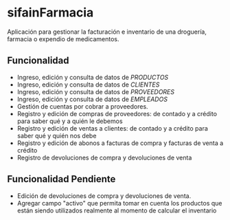 # sifainFarmacia
Aplicación para gestionar la facturación e inventario de una droguería, farmacia o expendio de medicamentos.
## Funcionalidad
- Ingreso, edición y consulta de datos de *PRODUCTOS*
- Ingreso, edición y consulta de datos de *CLIENTES*
- Ingreso, edición y consulta de datos de *PROVEEDORES*
- Ingreso, edición y consulta de datos de *EMPLEADOS*
- Gestión de cuentas por cobrar a proveedores. 
- Registro y edición de compras de proveedores: de contado y a crédito para saber qué y a quién le debemos
- Registro y edición de ventas a clientes: de contado y a crédito para saber qué y quién nos debe
- Registro y edición de abonos a facturas de compra y facturas de venta a crédito
- Registro de devoluciones de compra y devoluciones de venta


## Funcionalidad Pendiente
* Edición de devoluciones de compra y devoluciones de venta.
* Agregar campo "activo" que permita tomar en cuenta los productos que están siendo utilizados realmente al momento de calcular el inventario
